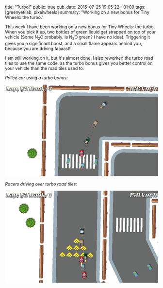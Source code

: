 title: "Turbo!"
public: true
pub_date: 2015-07-25 19:05:22 +01:00
tags: [greenyetilab, pixelwheels]
summary: "Working on a new bonus for Tiny Wheels: the turbo."

This week I have been working on a new bonus for Tiny Wheels: the turbo. When you pick it up, two bottles of green liquid get strapped on top of your vehicle (Some N<sub>2</sub>O probably. Is N<sub>2</sub>O green? I have no idea). Triggering it gives you a significant boost, and a small flame appears behind you, because you are driving faaaast!

I am still working on it, but it's almost done. I also reworked the turbo road tiles to use the same code, as the turbo bonus gives you better control on your vehicle than the road tiles used to.

_Police car using a turbo bonus:_

![Police car using a turbo bonus](police-turbo.png)

_Racers driving over turbo road tiles:_

![Racers driving over turbo road tiles](turbo-road-tiles.png)
